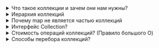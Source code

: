 <details><summary>Что такое коллекции и зачем они нам нужны?</summary>
    <p>Это структура данных, способная хранить в себе однотипные элементы, имеющая методы для обработки этих данных</p>
</details>

<details><summary>Иерархия коллекций</summary>
    <img src="https://highload.today/wp-content/uploads/2021/08/image8-3.png" width="70%">
</details>

<details><summary>Почему map не является частью коллекций</summary>
    <p>Разные структуры данных: List, Set, Queue - набор объектов одного типа. Map - набор пар Ключ-Значение</p>
    <p>List, Set, Queue имеют метод add, который принимает значение в качестве параметра для его добавления.<br>
    Map имеют метод put - который принимает параметры в виде ключ-значение для их добавления </p>
    <p>List, Set и Queue обеспечивают итерацию по значению, тогда как Map имеет 
        ключи для итерации, которые в конечном итоге представляют собой Set и Values as Collection.</p>
</details>

<details><summary>Интерфейс Collection?</summary>
    <p>Это обобщенный интерфейс служит основанием, на котором построен весь каркас коллекций, поскольку он должен быть реализован всеми классами коллекций.</p>
    <p>Collection расширяет интерфейс Iterable. Это означает, что все коллекции можно перебирать, организовав цикл for bach</p>
    <p>В интерфейсе Collection определяются основные методы, которые должны иметь все коллекции:<br>
    add, addAll, clear, contains, containsAll, equals, hashCode, isEmpty, iterator, remove, removeAll, retainAll, size, stream, toArray</p>
</details>

<details><summary>Стоимость операций коллекций? (Правило большого O)</summary>
    <p>При расчёте O большого мы должны исходить из худшего возможного варианта</p>
    <p>Удаление констант. Малоемкие операции, выполняющиеся за константное время (объявление переменной и тд) - опускаются</p>
    <p>Предоставление переменных с разными именами для отдельных входных данных</p>
    <p>Отбрасывание всех терминов, которые не являются доминирующими в вашем алгоритме</p>
    <a href="https://dev.to/coderjay06/four-rules-for-big-o-1915">Four Rules for Big O</a>
</details>

<details><summary>Способы перебора коллекций?</summary>
    <p>Обычный цикл for</p>
    <p>Цикл for each</p>
    <p>Цикл for с итератором</p>
    <p>Цикл while с итератором</p>
    <p>JDK 8: стрим с лямбда выражением</p>
    <p>JDK 8: стрим с ссылкой на метод</p>
    <p>JDK 8: Цикл for each с лямбда выражением</p>
    <p>JDK 8: Цикл for each с ссылкой на метод</p>
</details>